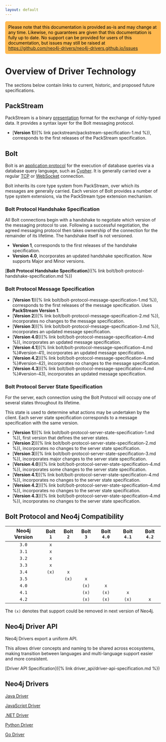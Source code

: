 ```yaml
---
layout: default
---
```

<div>
  <p style="background-color:#ffb950; padding:10px; border-radius:5px; color:black;">
  Please note that this documentation is provided as-is and may change at any time.
  Likewise, no guarantees are given that this documentation is fully up to date.
  No support can be provided for users of this documentation, but issues may still be raised at
  <a href="https://github.com/neo4j-drivers/neo4j-drivers.github.io/issues">https://github.com/neo4j-drivers/neo4j-drivers.github.io/issues</a>
  </p>
</div>


# Overview of Driver Technology

The sections below contain links to current, historic, and proposed future specifications. 


## PackStream

PackStream is a binary [presentation](https://en.wikipedia.org/wiki/Presentation_layer) format for the exchange of richly-typed data.
It provides a syntax layer for the Bolt messaging protocol.

- [**Version 1**]({% link packstream/packstream-specification-1.md %}), corresponds to the first releases of the PackStream specification.


## Bolt

Bolt is an [application protocol](https://en.wikipedia.org/wiki/Application_layer) for the execution of database queries via a database query language, such as [Cypher](https://www.opencypher.org/).
It is generally carried over a regular [TCP](https://tools.ietf.org/html/rfc793) or [WebSocket](https://developer.mozilla.org/en-US/docs/Web/API/WebSockets_API) connection.

Bolt inherits its core type system from PackStream, over which its messages are generally carried.
Each version of Bolt provides a number of type system extensions, via the PackStream type extension mechanism.  

### Bolt Protocol Handshake Specification

All Bolt connections begin with a handshake to negotiate which version of the messaging protocol to use.
Following a successful negotiation, the agreed messaging protocol then takes ownership of the connection for the remainder of its lifetime.
The handshake itself is not versioned. 

* **Version 1**, corresponds to the first releases of the handshake specification.
* **Version 4.0**, incorporates an updated handshake specification. Now supports Major and Minor versions.

[**Bolt Protocol Handshake Specification**]({% link bolt/bolt-protocol-handshake-specification.md %})


### Bolt Protocol Message Specification

* [**Version 1**]({% link bolt/bolt-protocol-message-specification-1.md %}), corresponds to the first releases of the message specification. Uses **PackStream Version 1**.
* [**Version 2**]({% link bolt/bolt-protocol-message-specification-2.md %}), incorporates no changes to the message specification.
* [**Version 3**]({% link bolt/bolt-protocol-message-specification-3.md %}), incorporates an updated message specification.
* [**Version 4.0**]({% link bolt/bolt-protocol-message-specification-4.md %}), incorporates an updated message specification.
* [**Version 4.1**]({% link bolt/bolt-protocol-message-specification-4.md %}#version-41), incorporates an updated message specification.
* [**Version 4.2**]({% link bolt/bolt-protocol-message-specification-4.md %}#version-42), incorporates no changes to the message specification.
* [**Version 4.3**]({% link bolt/bolt-protocol-message-specification-4.md %}#version-43), incorporates an updated message specification.


### Bolt Protocol Server State Specification

For the server, each connection using the Bolt Protocol will occupy one of several states throughout its lifetime.

This state is used to determine what actions may be undertaken by the client. Each server state specification corresponds to a message specification with the same version.

* [**Version 1**]({% link bolt/bolt-protocol-server-state-specification-1.md %}), first version that defines the server states.
* [**Version 2**]({% link bolt/bolt-protocol-server-state-specification-2.md %}), incorporates no changes to the server state specification.
* [**Version 3**]({% link bolt/bolt-protocol-server-state-specification-3.md %}), incorporates major changes to the server state specification.
* [**Version 4.0**]({% link bolt/bolt-protocol-server-state-specification-4.md %}), incorporates some changes to the server state specification.
* [**Version 4.1**]({% link bolt/bolt-protocol-server-state-specification-4.md %}), incorporates no changes to the server state specification.
* [**Version 4.2**]({% link bolt/bolt-protocol-server-state-specification-4.md %}), incorporates no changes to the server state specification.
* [**Version 4.3**]({% link bolt/bolt-protocol-server-state-specification-4.md %}), incorporates no changes to the server state specification.


## Bolt Protocol and Neo4j Compatibility


| Neo4j Version | Bolt `1` | Bolt `2` | Bolt `3` | Bolt `4.0` | Bolt `4.1` | Bolt `4.2`  |
|:-------------:|:--------:|:--------:|:--------:|:----------:|:----------:|:-----------:|
| `3.0`         | `x`      |          |          |            |            |             |
| `3.1`         | `x`      |          |          |            |            |             |
| `3.2`         | `x`      |          |          |            |            |             |
| `3.3`         | `x`      |          |          |            |            |             |
| `3.4`         | `(x)`    | `x`      |          |            |            |             |
| `3.5`         |          | `(x)`    | `x`      |            |            |             |
| `4.0`         |          |          | `(x)`    | `x`        |            |             |
| `4.1`         |          |          | `(x)`    | `(x)`      | `x`        |             |
| `4.2`         |          |          | `(x)`    | `(x)`      | `(x)`      | `x`         |


The `(x)` denotes that support could be removed in next version of Neo4j.


## Neo4j Driver API

Neo4j Drivers export a uniform API.

This allows driver concepts and naming to be shared across ecosystems, making transition between languages and multi-language support easier and more consistent.

[Driver API Specification]({% link driver_api/driver-api-specification.md %})


## Neo4j Drivers

[Java Driver](https://github.com/neo4j/neo4j-java-driver)

[JavaScript Driver](https://github.com/neo4j/neo4j-javascript-driver)

[.NET Driver](https://github.com/neo4j/neo4j-dotnet-driver)

[Python Driver](https://github.com/neo4j/neo4j-python-driver)

[Go Driver](https://github.com/neo4j/neo4j-go-driver)

